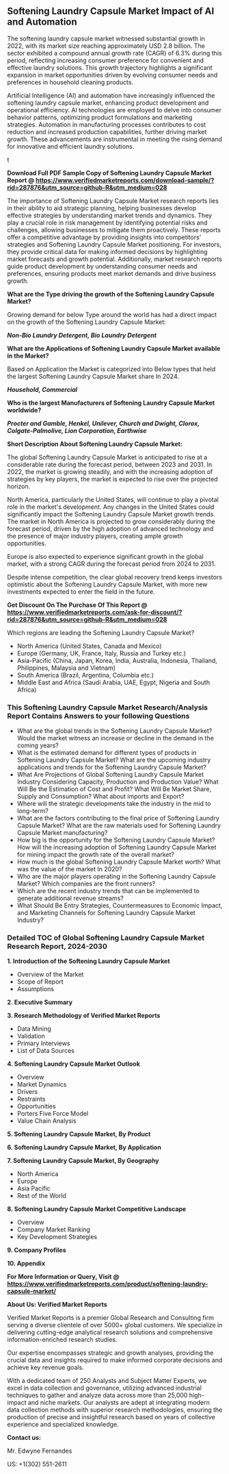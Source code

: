 <h2>Softening Laundry Capsule Market Impact of AI and Automation</h2><p>The softening laundry capsule market witnessed substantial growth in 2022, with its market size reaching approximately USD 2.8 billion. The sector exhibited a compound annual growth rate (CAGR) of 6.3% during this period, reflecting increasing consumer preference for convenient and effective laundry solutions. This growth trajectory highlights a significant expansion in market opportunities driven by evolving consumer needs and preferences in household cleaning products.</p><p>Artificial Intelligence (AI) and automation have increasingly influenced the softening laundry capsule market, enhancing product development and operational efficiency. AI technologies are employed to delve into consumer behavior patterns, optimizing product formulations and marketing strategies. Automation in manufacturing processes contributes to cost reduction and increased production capabilities, further driving market growth. These advancements are instrumental in meeting the rising demand for innovative and efficient laundry solutions.</p>t</p><p id="" class=""><strong>Download Full PDF Sample Copy of Softening Laundry Capsule Market Report @ <a href="https://www.verifiedmarketreports.com/download-sample/?rid=287876&utm_source=github-R&utm_medium=028" target="_blank">https://www.verifiedmarketreports.com/download-sample/?rid=287876&utm_source=github-R&utm_medium=028</a></strong></p><p>The importance of&nbsp;Softening Laundry Capsule Market research reports lies in their ability to aid strategic planning, helping businesses develop effective strategies by understanding market trends and dynamics. They play a crucial role in risk management by identifying potential risks and challenges, allowing businesses to mitigate them proactively. These reports offer a competitive advantage by providing insights into competitors' strategies and Softening Laundry Capsule Market positioning. For investors, they provide critical data for making informed decisions by highlighting market forecasts and growth potential. Additionally, market research reports guide product development by understanding consumer needs and preferences, ensuring products meet market demands and drive business growth.</p><p><strong>What are the&nbsp;Type driving the growth of the Softening Laundry Capsule Market?</strong></p><p id="" class="">Growing demand for below Type around the world has had a direct impact on the growth of the Softening Laundry Capsule Market:</p><em><strong>Non-Bio Laundry Detergent, Bio Laundry Detergent</strong></em></p><strong>What are the&nbsp;Applications&nbsp;of Softening Laundry Capsule Market available in the Market?</strong></p><p id="" class="">Based on Application the Market is categorized into Below types that held the largest Softening Laundry Capsule Market share In 2024.</p><em><strong>Household, Commercial</strong></em></p><strong>Who is the largest Manufacturers of Softening Laundry Capsule Market worldwide?</strong></p><p><em><strong>Procter and Gamble, Henkel, Unilever, Church and Dwight, Clorox, Colgate-Palmolive, Lion Corporation, Earthwise</strong></em></p><p id="" class=""><strong>Short Description About Softening Laundry Capsule Market:</strong></p><p>The global Softening Laundry Capsule Market is anticipated to rise at a considerable rate during the forecast period, between 2023 and 2031. In 2022, the market is growing steadily, and with the increasing adoption of strategies by key players, the market is expected to rise over the projected horizon.</p><p>North America, particularly the United States, will continue to play a pivotal role in the market's development. Any changes in the United States could significantly impact the Softening Laundry Capsule Market growth trends. The market in North America is projected to grow considerably during the forecast period, driven by the high adoption of advanced technology and the presence of major industry players, creating ample growth opportunities.</p><p>Europe is also expected to experience significant growth in the global market, with a strong CAGR during the forecast period from 2024 to 2031.</p><p>Despite intense competition, the clear global recovery trend keeps investors optimistic about the Softening Laundry Capsule Market, with more new investments expected to enter the field in the future.</p><p id="" class=""><strong>Get Discount On The Purchase Of This Report @ <a href="https://www.verifiedmarketreports.com/ask-for-discount/?rid=287876&utm_source=github-R&utm_medium=028" target="_blank">https://www.verifiedmarketreports.com/ask-for-discount/?rid=287876&utm_source=github-R&utm_medium=028</a></strong></p>Which regions are leading the Softening Laundry Capsule Market?</p><ul><li>North America (United States, Canada and Mexico)</li><li>Europe (Germany, UK, France, Italy, Russia and Turkey etc.)</li><li>Asia-Pacific (China, Japan, Korea, India, Australia, Indonesia, Thailand, Philippines, Malaysia and Vietnam)</li><li>South America (Brazil, Argentina, Columbia etc.)</li><li>Middle East and Africa (Saudi Arabia, UAE, Egypt, Nigeria and South Africa)</li></ul><h3 id="" class="">This Softening Laundry Capsule Market Research/Analysis Report Contains Answers to your following Questions</h3><ul><li>What are the global trends in the Softening Laundry Capsule Market? Would the market witness an increase or decline in the demand in the coming years?</li><li>What is the estimated demand for different types of products in Softening Laundry Capsule Market? What are the upcoming industry applications and trends for the Softening Laundry Capsule Market?</li><li>What Are Projections of Global Softening Laundry Capsule Market Industry Considering Capacity, Production and Production Value? What Will Be the Estimation of Cost and Profit? What Will Be Market Share, Supply and Consumption? What about imports and Export?</li><li>Where will the strategic developments take the industry in the mid to long-term?</li><li>What are the factors contributing to the final price of Softening Laundry Capsule Market? What are the raw materials used for Softening Laundry Capsule Market manufacturing?</li><li>How big is the opportunity for the Softening Laundry Capsule Market? How will the increasing adoption of Softening Laundry Capsule Market for mining impact the growth rate of the overall market?</li><li>How much is the global Softening Laundry Capsule Market worth? What was the value of the market In 2020?</li><li>Who are the major players operating in the Softening Laundry Capsule Market? Which companies are the front runners?</li><li>Which are the recent industry trends that can be implemented to generate additional revenue streams?</li><li>What Should Be Entry Strategies, Countermeasures to Economic Impact, and Marketing Channels for Softening Laundry Capsule Market Industry?</li></ul><h3 id="" class="">Detailed TOC of Global Softening Laundry Capsule Market Research Report, 2024-2030</h3><p id="" class=""><strong>1. Introduction of the Softening Laundry Capsule Market</strong></p><ul><li>Overview of the Market</li><li>Scope of Report</li><li>Assumptions</li></ul><p id="" class=""><strong>2. Executive Summary</strong></p><p id="" class=""><strong>3. Research Methodology of Verified Market Reports</strong></p><ul><li>Data Mining</li><li>Validation</li><li>Primary Interviews</li><li>List of Data Sources</li></ul><p id="" class=""><strong>4. Softening Laundry Capsule Market Outlook</strong></p><ul><li>Overview</li><li>Market Dynamics</li><li>Drivers</li><li>Restraints</li><li>Opportunities</li><li>Porters Five Force Model</li><li>Value Chain Analysis</li></ul><p id="" class=""><strong>5. Softening Laundry Capsule Market, By Product</strong></p><p id="" class=""><strong>6. Softening Laundry Capsule Market, By Application</strong></p><p id="" class=""><strong>7. Softening Laundry Capsule Market, By Geography</strong></p><ul><li>North America</li><li>Europe</li><li>Asia Pacific</li><li>Rest of the World</li></ul><p id="" class=""><strong>8. Softening Laundry Capsule Market Competitive Landscape</strong></p><ul><li>Overview</li><li>Company Market Ranking</li><li>Key Development Strategies</li></ul><p id="" class=""><strong>9. Company Profiles</strong></p><p id="" class=""><strong>10. Appendix</strong></p><p id="" class=""><strong>For More Information or Query, Visit @ <a href="https://www.verifiedmarketreports.com/product/softening-laundry-capsule-market/" target="_blank">https://www.verifiedmarketreports.com/product/softening-laundry-capsule-market/</a></strong></p><p id="" class=""><strong>About Us: Verified Market Reports</strong></p><p id="" class="">Verified Market Reports is a premier Global Research and Consulting firm serving a diverse clientele of over 5000+ global customers. We specialize in delivering cutting-edge analytical research solutions and comprehensive information-enriched research studies.</p><p id="" class="">Our expertise encompasses strategic and growth analyses, providing the crucial data and insights required to make informed corporate decisions and achieve key revenue goals.</p><p id="" class="">With a dedicated team of 250 Analysts and Subject Matter Experts, we excel in data collection and governance, utilizing advanced industrial techniques to gather and analyze data across more than 25,000 high-impact and niche markets. Our analysts are adept at integrating modern data collection methods with superior research methodologies, ensuring the production of precise and insightful research based on years of collective experience and specialized knowledge.</p><p id="" class=""><strong>Contact us:</strong></p><p id="" class="">Mr. Edwyne Fernandes</p><p id="" class="">US: +1(302) 551-2611</p>